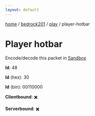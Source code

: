 ```yaml
---
layout: default
---
```


[home](/)  /  [bedrock201](/protocol/bedrock201)  /  [play](/protocol/bedrock201/play)  /  player-hotbar

# Player hotbar

Encode/decode this packet in [Sandbox](../../../sandbox/bedrock201#play.player_hotbar)

**Id**: 48

**Id** (hex): 30

**Id** (bin): 00110000

**Clientbound**: ✖️

**Serverbound**: ✖️
